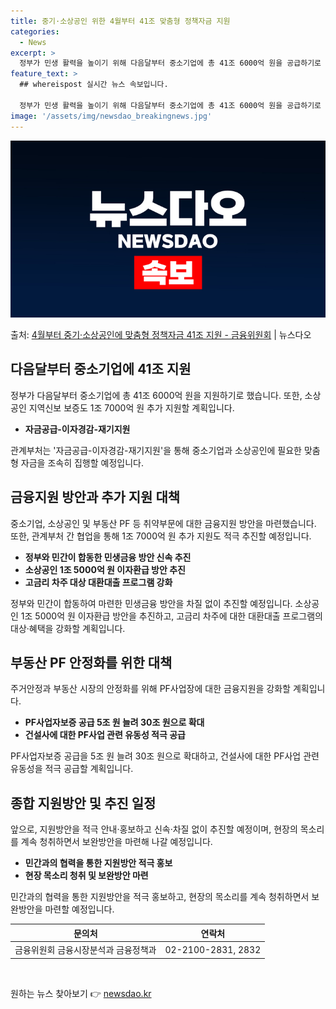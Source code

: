 ```yaml
---
title: 중기·소상공인 위한 4월부터 41조 맞춤형 정책자금 지원
categories:
  - News
excerpt: >
  정부가 민생 활력을 높이기 위해 다음달부터 중소기업에 총 41조 6000억 원을 공급하기로 했다. 또 소상공…
feature_text: >
  ## whereispost 실시간 뉴스 속보입니다.

  정부가 민생 활력을 높이기 위해 다음달부터 중소기업에 총 41조 6000억 원을 공급하기로 했다. 또 소상공…
image: '/assets/img/newsdao_breakingnews.jpg'
---
```


![뉴스다오 속보](/assets/img/newsdao_breakingnews.jpg)

<p>출처: <a href="https://newsdao.kr/3442" rel="dofollow">4월부터 중기·소상공인에 맞춤형 정책자금 41조 지원   - 금융위원회</a> | 뉴스다오</p>

<h2 data-ke-size="size26">다음달부터 중소기업에 41조 지원</h2>
<p data-ke-size="size16">정부가 다음달부터 중소기업에 총 41조 6000억 원을 지원하기로 했습니다. 또한, 소상공인 지역신보 보증도 1조 7000억 원 추가 지원할 계획입니다.</p>
<ul>
<li><b>자금공급-이자경감-재기지원</b></li>
</ul>
<p data-ke-size="size16">관계부처는 '자금공급-이자경감-재기지원'을 통해 중소기업과 소상공인에 필요한 맞춤형 자금을 조속히 집행할 예정입니다.</p>

<h2 data-ke-size="size26">금융지원 방안과 추가 지원 대책</h2>
<p data-ke-size="size16">중소기업, 소상공인 및 부동산 PF 등 취약부문에 대한 금융지원 방안을 마련했습니다. 또한, 관계부처 간 협업을 통해 1조 7000억 원 추가 지원도 적극 추진할 예정입니다.</p>
<ul>
<li><b>정부와 민간이 합동한 민생금융 방안 신속 추진</b></li>
<li><b>소상공인 1조 5000억 원 이자환급 방안 추진</b></li>
<li><b>고금리 차주 대상 대환대출 프로그램 강화</b></li>
</ul>
<p data-ke-size="size16">정부와 민간이 합동하여 마련한 민생금융 방안을 차질 없이 추진할 예정입니다. 소상공인 1조 5000억 원 이자환급 방안을 추진하고, 고금리 차주에 대한 대환대출 프로그램의 대상·혜택을 강화할 계획입니다.</p>

<h2 data-ke-size="size26">부동산 PF 안정화를 위한 대책</h2>
<p data-ke-size="size16">주거안정과 부동산 시장의 안정화를 위해 PF사업장에 대한 금융지원을 강화할 계획입니다.</p>
<ul>
<li><b>PF사업자보증 공급 5조 원 늘려 30조 원으로 확대</b></li>
<li><b>건설사에 대한 PF사업 관련 유동성 적극 공급</b></li>
</ul>
<p data-ke-size="size16">PF사업자보증 공급을 5조 원 늘려 30조 원으로 확대하고, 건설사에 대한 PF사업 관련 유동성을 적극 공급할 계획입니다.</p>

<h2 data-ke-size="size26">종합 지원방안 및 추진 일정</h2>
<p data-ke-size="size16">앞으로, 지원방안을 적극 안내·홍보하고 신속·차질 없이 추진할 예정이며, 현장의 목소리를 계속 청취하면서 보완방안을 마련해 나갈 예정입니다.</p>
<ul>
<li><b>민간과의 협력을 통한 지원방안 적극 홍보</b></li>
<li><b>현장 목소리 청취 및 보완방안 마련</b></li>
</ul>
<p data-ke-size="size16">민간과의 협력을 통한 지원방안을 적극 홍보하고, 현장의 목소리를 계속 청취하면서 보완방안을 마련할 예정입니다.</p>

<table>
<thead>
<tr>
<th style="text-align: center;">문의처</th>
<th style="text-align: center;">연락처</th>
</tr>
</thead>
<tbody>
<tr>
<td style="text-align: center;">금융위원회 금융시장분석과 금융정책과</td>
<td style="text-align: center;">02-2100-2831, 2832</td>
</tr>
</tbody>
</table>
<p data-ke-size="size16">&nbsp;</p> 

원하는 뉴스 찾아보기 👉 <a href="https://newsdao.kr" rel="dofollow">newsdao.kr</a>


